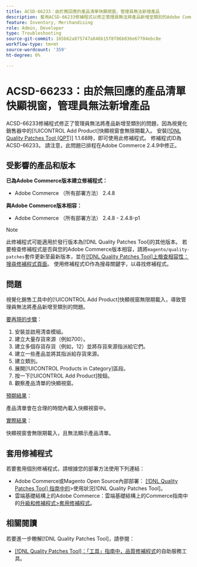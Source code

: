 ```yaml
---
title: ACSD-66233：由於無回應的產品清單快顯視窗，管理員無法新增產品
description: 套用ACSD-66233修補程式以修正管理員無法將產品新增至類別的Adobe Commerce問題，因為Visual Merchandiser中的[!UICONTROL Add Product]快顯視窗無限期載入。
feature: Inventory, Merchandising
role: Admin, Developer
type: Troubleshooting
source-git-commit: 165b62a875747a846b15f8f86b036e67704ebc8e
workflow-type: tm+mt
source-wordcount: '359'
ht-degree: 0%

---
```



# ACSD-66233：由於無回應的產品清單快顯視窗，管理員無法新增產品

ACSD-66233修補程式修正了管理員無法將產品新增至類別的問題，因為視覺化銷售器中的[!UICONTROL Add Product]快顯視窗會無限期載入。 安裝[[!DNL Quality Patches Tool (QPT)]](/help/tools/quality-patches-tool/quality-patches-tool-to-self-serve-quality-patches.md) 1.1.68時，即可使用此修補程式。 修補程式ID為ACSD-66233。 請注意，此問題已排程在Adobe Commerce 2.4.9中修正。

## 受影響的產品和版本

**已為Adobe Commerce版本建立修補程式：**

* Adobe Commerce （所有部署方法） 2.4.8

**與Adobe Commerce版本相容：**

* Adobe Commerce （所有部署方法） 2.4.8 - 2.4.8-p1

>[!NOTE]
>
>此修補程式可能適用於發行版本為[!DNL Quality Patches Tool]的其他版本。 若要檢查修補程式是否與您的Adobe Commerce版本相容，請將`magento/quality-patches`套件更新至最新版本，並在[[!DNL Quality Patches Tool]上檢查相容性：搜尋修補程式頁面](https://experienceleague.adobe.com/tools/commerce-quality-patches/index.html?lang=zh-Hant)。 使用修補程式ID作為搜尋關鍵字，以尋找修補程式。

## 問題

視覺化銷售工具中的[!UICONTROL Add Product]快顯視窗無限期載入，導致管理員無法將產品新增至類別的問題。

<u>要再現的步驟</u>：

1. 安裝並啟用清查模組。
1. 建立大量存貨來源（例如700）。
1. 建立多個存貨存貨（例如，12）並將存貨來源指派給它們。
1. 建立一些產品並將其指派給存貨來源。
1. 建立類別。
1. 展開[!UICONTROL Products in Category]區段。
1. 按一下[!UICONTROL Add Product]按鈕。
1. 觀察產品清單的快顯視窗。

<u>預期結果</u>：

產品清單會在合理的時間內載入快顯視窗中。

<u>實際結果</u>：

快顯視窗會無限期載入，且無法顯示產品清單。

## 套用修補程式

若要套用個別修補程式，請根據您的部署方法使用下列連結：

* Adobe Commerce或Magento Open Source內部部署： [[!DNL Quality Patches Tool] 指南中的](/help/tools/quality-patches-tool/usage.md)>使用狀況[!DNL Quality Patches Tool]。
* 雲端基礎結構上的Adobe Commerce：雲端基礎結構上的Commerce指南中的[升級和修補程式>套用修補程式](https://experienceleague.adobe.com/docs/commerce-cloud-service/user-guide/develop/upgrade/apply-patches.html?lang=zh-Hant)。

## 相關閱讀

若要進一步瞭解[!DNL Quality Patches Tool]，請參閱：

* [[!DNL Quality Patches Tool]：「工具」指南中，品質修補程式](/help/tools/quality-patches-tool/quality-patches-tool-to-self-serve-quality-patches.md)的自助服務工具。
